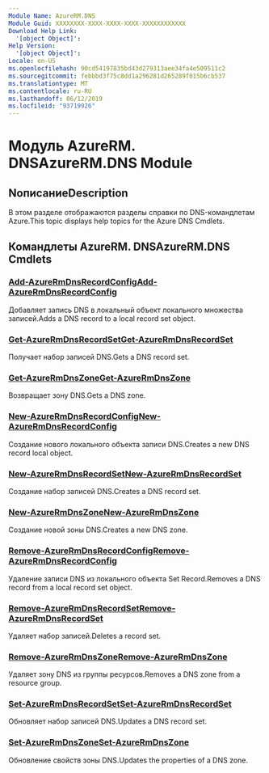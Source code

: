 ```yaml
---
Module Name: AzureRM.DNS
Module Guid: XXXXXXXX-XXXX-XXXX-XXXX-XXXXXXXXXXXX
Download Help Link:
  '[object Object]': 
Help Version:
  '[object Object]': 
Locale: en-US
ms.openlocfilehash: 90cd54197835bd43d279313aee34fa4e509511c2
ms.sourcegitcommit: febbbd3f75c8dd1a296281d265289f015b6cb537
ms.translationtype: MT
ms.contentlocale: ru-RU
ms.lasthandoff: 06/12/2019
ms.locfileid: "93719926"
---
```

# <span data-ttu-id="11d61-101">Модуль AzureRM. DNS</span><span class="sxs-lookup"><span data-stu-id="11d61-101">AzureRM.DNS Module</span></span>
## <span data-ttu-id="11d61-102">Nописание</span><span class="sxs-lookup"><span data-stu-id="11d61-102">Description</span></span>
<span data-ttu-id="11d61-103">В этом разделе отображаются разделы справки по DNS-командлетам Azure.</span><span class="sxs-lookup"><span data-stu-id="11d61-103">This topic displays help topics for the Azure DNS Cmdlets.</span></span>

## <span data-ttu-id="11d61-104">Командлеты AzureRM. DNS</span><span class="sxs-lookup"><span data-stu-id="11d61-104">AzureRM.DNS Cmdlets</span></span>
### [<span data-ttu-id="11d61-105">Add-AzureRmDnsRecordConfig</span><span class="sxs-lookup"><span data-stu-id="11d61-105">Add-AzureRmDnsRecordConfig</span></span>](Add-AzureRmDnsRecordConfig.md)
<span data-ttu-id="11d61-106">Добавляет запись DNS в локальный объект локального множества записей.</span><span class="sxs-lookup"><span data-stu-id="11d61-106">Adds a DNS record to a local record set object.</span></span>

### [<span data-ttu-id="11d61-107">Get-AzureRmDnsRecordSet</span><span class="sxs-lookup"><span data-stu-id="11d61-107">Get-AzureRmDnsRecordSet</span></span>](Get-AzureRmDnsRecordSet.md)
<span data-ttu-id="11d61-108">Получает набор записей DNS.</span><span class="sxs-lookup"><span data-stu-id="11d61-108">Gets a DNS record set.</span></span>

### [<span data-ttu-id="11d61-109">Get-AzureRmDnsZone</span><span class="sxs-lookup"><span data-stu-id="11d61-109">Get-AzureRmDnsZone</span></span>](Get-AzureRmDnsZone.md)
<span data-ttu-id="11d61-110">Возвращает зону DNS.</span><span class="sxs-lookup"><span data-stu-id="11d61-110">Gets a DNS zone.</span></span>

### [<span data-ttu-id="11d61-111">New-AzureRmDnsRecordConfig</span><span class="sxs-lookup"><span data-stu-id="11d61-111">New-AzureRmDnsRecordConfig</span></span>](New-AzureRmDnsRecordConfig.md)
<span data-ttu-id="11d61-112">Создание нового локального объекта записи DNS.</span><span class="sxs-lookup"><span data-stu-id="11d61-112">Creates a new DNS record local object.</span></span>

### [<span data-ttu-id="11d61-113">New-AzureRmDnsRecordSet</span><span class="sxs-lookup"><span data-stu-id="11d61-113">New-AzureRmDnsRecordSet</span></span>](New-AzureRmDnsRecordSet.md)
<span data-ttu-id="11d61-114">Создание набор записей DNS.</span><span class="sxs-lookup"><span data-stu-id="11d61-114">Creates a DNS record set.</span></span>

### [<span data-ttu-id="11d61-115">New-AzureRmDnsZone</span><span class="sxs-lookup"><span data-stu-id="11d61-115">New-AzureRmDnsZone</span></span>](New-AzureRmDnsZone.md)
<span data-ttu-id="11d61-116">Создание новой зоны DNS.</span><span class="sxs-lookup"><span data-stu-id="11d61-116">Creates a new DNS zone.</span></span>

### [<span data-ttu-id="11d61-117">Remove-AzureRmDnsRecordConfig</span><span class="sxs-lookup"><span data-stu-id="11d61-117">Remove-AzureRmDnsRecordConfig</span></span>](Remove-AzureRmDnsRecordConfig.md)
<span data-ttu-id="11d61-118">Удаление записи DNS из локального объекта Set Record.</span><span class="sxs-lookup"><span data-stu-id="11d61-118">Removes a DNS record from a local record set object.</span></span>

### [<span data-ttu-id="11d61-119">Remove-AzureRmDnsRecordSet</span><span class="sxs-lookup"><span data-stu-id="11d61-119">Remove-AzureRmDnsRecordSet</span></span>](Remove-AzureRmDnsRecordSet.md)
<span data-ttu-id="11d61-120">Удаляет набор записей.</span><span class="sxs-lookup"><span data-stu-id="11d61-120">Deletes a record set.</span></span>

### [<span data-ttu-id="11d61-121">Remove-AzureRmDnsZone</span><span class="sxs-lookup"><span data-stu-id="11d61-121">Remove-AzureRmDnsZone</span></span>](Remove-AzureRmDnsZone.md)
<span data-ttu-id="11d61-122">Удаляет зону DNS из группы ресурсов.</span><span class="sxs-lookup"><span data-stu-id="11d61-122">Removes a DNS zone from a resource group.</span></span>

### [<span data-ttu-id="11d61-123">Set-AzureRmDnsRecordSet</span><span class="sxs-lookup"><span data-stu-id="11d61-123">Set-AzureRmDnsRecordSet</span></span>](Set-AzureRmDnsRecordSet.md)
<span data-ttu-id="11d61-124">Обновляет набор записей DNS.</span><span class="sxs-lookup"><span data-stu-id="11d61-124">Updates a DNS record set.</span></span>

### [<span data-ttu-id="11d61-125">Set-AzureRmDnsZone</span><span class="sxs-lookup"><span data-stu-id="11d61-125">Set-AzureRmDnsZone</span></span>](Set-AzureRmDnsZone.md)
<span data-ttu-id="11d61-126">Обновление свойств зоны DNS.</span><span class="sxs-lookup"><span data-stu-id="11d61-126">Updates the properties of a DNS zone.</span></span>


